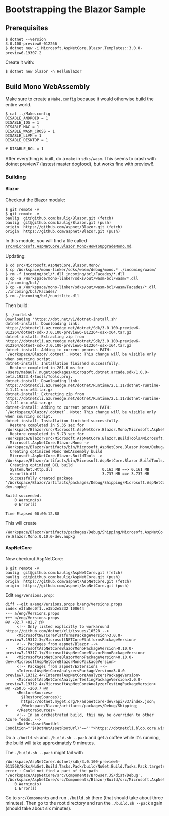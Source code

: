 # Bootstrapping the Blazor Sample

## Prerequisites

```
$ dotnet --version
3.0.100-preview6-012266
$ dotnet new -i Microsoft.AspNetCore.Blazor.Templates::3.0.0-preview6.19307.2
```

Create it with:

    $ dotnet new blazor -n HelloBlazor

## Build Mono WebAssembly

Make sure to create a `Make.config` because it would otherwise build the entire world.

```
$ cat ../Make.config
DISABLE_ANDROID = 1
DISABLE_IOS = 1
DISABLE_MAC = 1
DISABLE_WASM_CROSS = 1
DISABLE_LLVM = 1
DISABLE_DESKTOP = 1

# DISABLE_BCL = 1
```

After everything is built, do a `make` in `sdks/wasm`.  This seems to crash with dotnet preview7 (lastest master dogfood), but works fine with preview6.

### Building

#### Blazor

Checkout the Blazor module:

```
$ git remote -v
$ git remote -v
baulig	git@github.com:baulig/Blazor.git (fetch)
baulig	git@github.com:baulig/Blazor.git (push)
origin	https://github.com/aspnet/Blazor.git (fetch)
origin	https://github.com/aspnet/Blazor.git (push)
```

In this module, you will find a file called [`src/Microsoft.AspNetCore.Blazor.Mono/HowToUpgradeMono.md`](
https://github.com/aspnet/Blazor/blob/master/src/Microsoft.AspNetCore.Blazor.Mono/HowToUpgradeMono.md).

Updating:

```
$ cd src/Microsoft.AspNetCore.Blazor.Mono/
$ cp /Workspace/mono-linker/sdks/wasm/debug/mono.* ./incoming/wasm/
$ rm -f incoming/bcl/*.dll incoming/bcl/Facades/*.dll
$ cp -a /Workspace/mono-linker/sdks/out/wasm-bcl/wasm/*.dll ./incoming/bcl/
$ cp -a /Workspace/mono-linker/sdks/out/wasm-bcl/wasm/Facades/*.dll ./incoming/bcl/Facades/
$ rm ./incoming/bcl/nunitlite.dll
```

Then build:

```
$ ./build.sh 
Downloading 'https://dot.net/v1/dotnet-install.sh'
dotnet-install: Downloading link: https://dotnetcli.azureedge.net/dotnet/Sdk/3.0.100-preview6-012264/dotnet-sdk-3.0.100-preview6-012264-osx-x64.tar.gz
dotnet-install: Extracting zip from https://dotnetcli.azureedge.net/dotnet/Sdk/3.0.100-preview6-012264/dotnet-sdk-3.0.100-preview6-012264-osx-x64.tar.gz
dotnet-install: Adding to current process PATH: `/Workspace/Blazor/.dotnet`. Note: This change will be visible only when sourcing script.
dotnet-install: Installation finished successfully.
  Restore completed in 261.6 ms for /Users/mabaul/.nuget/packages/microsoft.dotnet.arcade.sdk/1.0.0-beta.19323.4/tools/Tools.proj.
dotnet-install: Downloading link: https://dotnetcli.azureedge.net/dotnet/Runtime/2.1.11/dotnet-runtime-2.1.11-osx-x64.tar.gz
dotnet-install: Extracting zip from https://dotnetcli.azureedge.net/dotnet/Runtime/2.1.11/dotnet-runtime-2.1.11-osx-x64.tar.gz
dotnet-install: Adding to current process PATH: `/Workspace/Blazor/.dotnet`. Note: This change will be visible only when sourcing script.
dotnet-install: Installation finished successfully.
  Restore completed in 5.35 sec for /Workspace/Blazor/src/Microsoft.AspNetCore.Blazor.Mono/Microsoft.AspNetCore.Blazor.Mono.csproj.
  Restore completed in 5.73 sec for /Workspace/Blazor/src/Microsoft.AspNetCore.Blazor.BuildTools/Microsoft.AspNetCore.Blazor.BuildTools.csproj.
  Microsoft.AspNetCore.Blazor.Mono -> /Workspace/Blazor/artifacts/bin/Microsoft.AspNetCore.Blazor.Mono/Debug/netstandard1.0/Microsoft.AspNetCore.Blazor.Mono.dll
  Creating optimized Mono WebAssembly build
  Microsoft.AspNetCore.Blazor.BuildTools -> /Workspace/Blazor/artifacts/bin/Microsoft.AspNetCore.Blazor.BuildTools/Debug/netcoreapp2.1/Microsoft.AspNetCore.Blazor.BuildTools.dll
  Creating optimized BCL build
  System.Net.Http.dll                      0.163 MB ==> 0.161 MB
  mscorlib.dll                             3.737 MB ==> 3.737 MB
  Successfully created package '/Workspace/Blazor/artifacts/packages/Debug/Shipping/Microsoft.AspNetCore.Blazor.Mono.0.10.0-dev.nupkg'.

Build succeeded.
    0 Warning(s)
    0 Error(s)

Time Elapsed 00:00:12.88
```

This will create

`/Workspace/Blazor/artifacts/packages/Debug/Shipping/Microsoft.AspNetCore.Blazor.Mono.0.10.0-dev.nupkg`

#### AspNetCore

Now checkout AspNetCore:

```
$ git remote -v
baulig	git@github.com:baulig/AspNetCore.git (fetch)
baulig	git@github.com:baulig/AspNetCore.git (push)
origin	https://github.com/aspnet/AspNetCore.git (fetch)
origin	https://github.com/aspnet/AspNetCore.git (push)
```

Edit `eng/Versions.prop`:

```
diff --git a/eng/Versions.props b/eng/Versions.props
index e3fa0ec0f1..e35b2e5332 100644
--- a/eng/Versions.props
+++ b/eng/Versions.props
@@ -82,7 +82,7 @@
     <!-- Only listed explicitly to workaround https://github.com/dotnet/cli/issues/10528 -->
     <MicrosoftNETCorePlatformsPackageVersion>3.0.0-preview7.19312.3</MicrosoftNETCorePlatformsPackageVersion>
     <!-- Packages from aspnet/Blazor -->
-    <MicrosoftAspNetCoreBlazorMonoPackageVersion>0.10.0-preview7.19317.1</MicrosoftAspNetCoreBlazorMonoPackageVersion>
+    <MicrosoftAspNetCoreBlazorMonoPackageVersion>0.10.0-dev</MicrosoftAspNetCoreBlazorMonoPackageVersion>
     <!-- Packages from aspnet/Extensions -->
     <InternalAspNetCoreAnalyzersPackageVersion>3.0.0-preview7.19312.4</InternalAspNetCoreAnalyzersPackageVersion>
     <MicrosoftAspNetCoreAnalyzerTestingPackageVersion>3.0.0-preview7.19312.4</MicrosoftAspNetCoreAnalyzerTestingPackageVersion>
@@ -260,6 +260,7 @@
     <RestoreSources>
       $(RestoreSources);
       https://dotnet.myget.org/F/aspnetcore-dev/api/v3/index.json;
+      /Workspace/Blazor/artifacts/packages/Debug/Shipping;
     </RestoreSources>
     <!-- In an orchestrated build, this may be overriden to other Azure feeds. -->
     <DotNetAssetRootUrl Condition="'$(DotNetAssetRootUrl)'==''">https://dotnetcli.blob.core.windows.net/dotnet/</DotNetAssetRootUrl>
```

Do a `./build.sh` and `./build.sh --pack` and get a coffee while it's running, the build will take approximately 9 minutes.

The `./build.sh --pack` might fail with

```
/Workspace/AspNetCore/.dotnet/sdk/3.0.100-preview5-011568/Sdks/NuGet.Build.Tasks.Pack/build/NuGet.Build.Tasks.Pack.targets(199,5): error : Could not find a part of the path '/Workspace/AspNetCore/src/Components/Browser.JS/dist/Debug'. [/Workspace/AspNetCore/src/Components/Blazor/Build/src/Microsoft.AspNetCore.Blazor.Build.csproj]
    0 Warning(s)
    1 Error(s)

```

Go to `src/Components` and run `./build.sh` there (that should take about three minutes).  Then go to the root directory and run the `./build.sh --pack` again (should take about six minutes).

